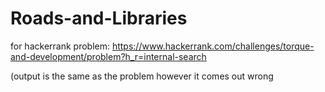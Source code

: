 # Roads-and-Libraries

for hackerrank problem: https://www.hackerrank.com/challenges/torque-and-development/problem?h_r=internal-search

(output is the same as the problem however it comes out wrong 
